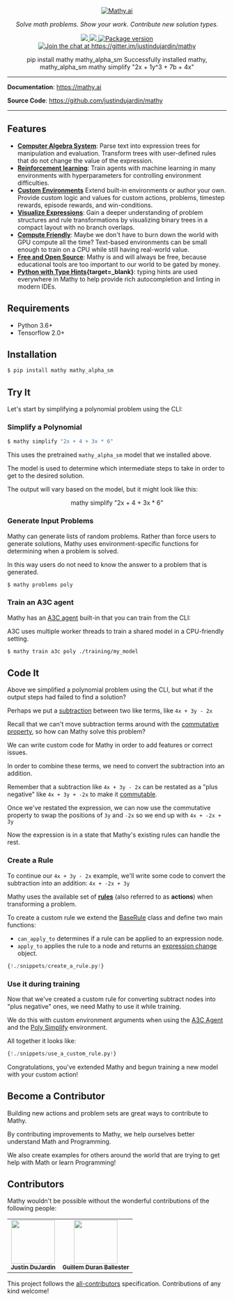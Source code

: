 <p align="center">
  <a href="/"><img mathy-logo src="/img/mathy_logo.png" alt="Mathy.ai"></a>
</p>
<p align="center">
    <em>Solve math problems. Show your work. Contribute new solution types.</em>
</p>
<p align="center">
<a href="https://github.com/justindujardin/mathy/actions">
    <img src="https://github.com/justindujardin/mathy/workflows/Build/badge.svg" />
</a>
<a href="https://codecov.io/gh/justindujardin/mathy">
    <img src="https://codecov.io/gh/justindujardin/mathy/branch/master/graph/badge.svg?token=CqPEOdEMJX" />
</a>
<a href="https://pypi.org/project/mathy" target="_blank">
    <img src="https://badge.fury.io/py/mathy.svg" alt="Package version">
</a>
<a href="https://gitter.im/justindujardin/mathy?utm_source=badge&utm_medium=badge&utm_campaign=pr-badge&utm_content=badge" target="_blank">
    <img src="https://badges.gitter.im/justindujardin/mathy.svg" alt="Join the chat at https://gitter.im/justindujardin/mathy">
</a>
</p>
<div align="center" data-termynal-container>
    <div id="termynal" data-termynal="" data-ty-typedelay="40" data-ty-lineDelay="1000">
        <span data-ty="input">pip install mathy mathy_alpha_sm</span>
        <span data-ty="progress"></span>
        <span class="u-hide-sm" data-ty-lineDelay="0" data-ty="">Successfully installed mathy, mathy_alpha_sm</span>
        <span data-ty-lineDelay="0" class="u-hide-sm" data-ty=""></span>
        <span data-ty="input">mathy simplify "2x + 1y^3 + 7b + 4x"</span>
        <span data-ty="" data-ty-text="initial                   | 2x + 1y^3 + 7b + 4x"></span>
        <span data-ty="" data-ty-text="associative group         | 2x + (1y^3 + 7b) + 4x"></span>
        <span data-ty="" data-ty-text="associative group         | 2x + (1y^3 + 7b + 4x)"></span>
        <span data-ty="" data-ty-text="commutative swap          | 1y^3 + 7b + 4x + 2x"></span>
        <span data-ty="" data-ty-text="associative group         | 1y^3 + 7b + (4x + 2x)"></span>
        <span data-ty="" data-ty-text="distributive factoring    | 1y^3 + 7b + (4 + 2) * x"></span>
        <span data-ty="" data-ty-text="constant arithmetic       | 1y^3 + 7b + 6x"></span>
        <span data-ty-lineDelay="0" class="u-hide-sm" data-ty=""></span>
        <span data-ty="" data-ty-text='"2x + 1y^3 + 7b + 4x" = "1y^3 + 7b + 6x"'></span>
    </div>
</div>

---

**Documentation**: <a href="https://mathy.ai" target="_blank">https://mathy.ai</a>

**Source Code**: <a href="https://github.com/justindujardin/mathy" target="_blank">https://github.com/justindujardin/mathy</a>

---

## Features

- **[Computer Algebra System](/cas/overview)**: Parse text into expression trees for manipulation and evaluation. Transform trees with user-defined rules that do not change the value of the expression.
- **[Reinforcement learning](/ml/overview)**: Train agents with machine learning in many environments with hyperparameters for controlling environment difficulties.
- **[Custom Environments](/envs/overview)** Extend built-in environments or author your own. Provide custom logic and values for custom actions, problems, timestep rewards, episode rewards, and win-conditions.
- **[Visualize Expressions](/api/core/layout)**: Gain a deeper understanding of problem structures and rule transformations by visualizing binary trees in a compact layout with no branch overlaps.
- **[Compute Friendly](/ml/a3c)**: Maybe we don't have to burn down the world with GPU compute all the time? Text-based environments can be small enough to train on a CPU while still having real-world value.
- **[Free and Open Source](/license)**: Mathy is and will always be free, because educational tools are too important to our world to be gated by money.
- **[Python with Type Hints](https://fastapi.tiangolo.com/python-types/){target=\_blank}**: typing hints are used everywhere in Mathy to help provide rich autocompletion and linting in modern IDEs.

## Requirements

- Python 3.6+
- Tensorflow 2.0+

## Installation

```bash
$ pip install mathy mathy_alpha_sm
```

## Try It

Let's start by simplifying a polynomial problem using the CLI:

### Simplify a Polynomial

```bash
$ mathy simplify "2x + 4 + 3x * 6"
```

This uses the pretrained `mathy_alpha_sm` model that we installed above.

The model is used to determine which intermediate steps to take in order to get to the desired solution.

The output will vary based on the model, but it might look like this:

<div align="center" data-termynal-container>
    <div id="termynal-two" data-termynal="" data-ty-typedelay="40" data-ty-lineDelay="1000">
        <span data-ty="input">mathy simplify "2x + 4 + 3x * 6"</span>
        <span data-ty="" data-ty-text="initial                   | 2x + 4 + 3x * 6"></span>
        <span data-ty="" data-ty-text="constant arithmetic       | 2x + 4 + 18x"></span>
        <span data-ty="" data-ty-text="commutative swap          | 4 + 2x + 18x"></span>
        <span data-ty="" data-ty-text="commutative swap          | 2x + 4 + 18x"></span>
        <span data-ty="" data-ty-text="commutative swap          | 18x + (2x + 4)"></span>
        <span data-ty="" data-ty-text="distributive factoring    | (18 + 2) * x + 4"></span>
        <span data-ty="" data-ty-text="constant arithmetic       | 20x + 4"></span>
        <span data-ty-lineDelay="0" class="u-hide-sm" data-ty=""></span>
        <span data-ty="" data-ty-text='"2x + 4 + 3x * 6" = "20x + 4"'></span>
    </div>
</div>

### Generate Input Problems

Mathy can generate lists of random problems. Rather than force users to generate solutions, Mathy uses
environment-specific functions for determining when a problem is solved.

In this way users do not need to know the answer to a problem that is generated.

```bash
$ mathy problems poly
```

### Train an A3C agent

Mathy has an [A3C agent](/ml/a3c) built-in that you can train from the CLI:

A3C uses multiple worker threads to train a shared model in a CPU-friendly setting.

```bash
$ mathy train a3c poly ./training/my_model
```


## Code It

Above we simplified a polynomial problem using the CLI, but what if the output steps had failed to find a solution?

Perhaps we put a [subtraction](/api/core/expressions/#subtractexpression) between two like terms, like `4x + 3y - 2x`

Recall that we can't move subtraction terms around with the [commutative property](/rules/commutative_property), so how can Mathy solve this problem?

We can write custom code for Mathy in order to add features or correct issues.

In order to combine these terms, we need to convert the subtraction into an addition.

Remember that a subtraction like `4x + 3y - 2x` can be restated as a "plus negative" like `4x + 3y + -2x` to make it [commutable](/rules/commutative_property).

Once we've restated the expression, we can now use the commutative property to swap the positions of `3y` and `-2x` so we end up with `4x + -2x + 3y`

Now the expression is in a state that Mathy's existing rules can handle the rest.

### Create a Rule

To continue our `4x + 3y - 2x` example, we'll write some code to convert the subtraction into an addition: `4x + -2x + 3y`

Mathy uses the available set of **[rules](/rules/overview)** (also referred to as **actions**) when transforming a problem.

To create a custom rule we extend the [BaseRule](/api/core/rule/#baserule) class and define two main functions:

- `can_apply_to` determines if a rule can be applied to an expression node.
- `apply_to` applies the rule to a node and returns an [expression change](/api/core/rule/#expressionchangerule) object.

```Python
{!./snippets/create_a_rule.py!}
```

### Use it during training

Now that we've created a custom rule for converting subtract nodes into "plus negative" ones, we need Mathy to use it while training.

We do this with custom environment arguments when using the [A3C Agent](/ml/a3c) and the [Poly Simplify](/envs/poly_simplify) environment.

All together it looks like:

```python
{!./snippets/use_a_custom_rule.py!}
```

Congratulations, you've extended Mathy and begun training a new model with your custom action!

## Become a Contributor

Building new actions and problem sets are great ways to contribute to Mathy.

By contributing improvements to Mathy, we help ourselves better understand Math and Programming.

We also create examples for others around the world that are trying to get help with Math or learn Programming!

## Contributors

Mathy wouldn't be possible without the wonderful contributions of the following people:

<div class="contributors-wrapper">
<!-- ALL-CONTRIBUTORS-LIST:START - Do not remove or modify this section -->
<!-- prettier-ignore-start -->
<!-- markdownlint-disable -->
<table>
  <tr>
    <td align="center"><a target="_blank" href="https://www.justindujardin.com/"><img src="https://avatars0.githubusercontent.com/u/101493?v=4" width="100px;" alt=""/><br /><sub><b>Justin DuJardin</b></sub></a></td>
    <td align="center"><a target="_blank" href="https://twitter.com/Miau_DB"><img src="https://avatars3.githubusercontent.com/u/7149899?v=4" width="100px;" alt=""/><br /><sub><b>Guillem Duran Ballester</b></sub></a></td>
  </tr>
</table>

<!-- markdownlint-enable -->
<!-- prettier-ignore-end -->
<!-- ALL-CONTRIBUTORS-LIST:END -->
</div>

This project follows the [all-contributors](https://github.com/all-contributors/all-contributors) specification. Contributions of any kind welcome!
